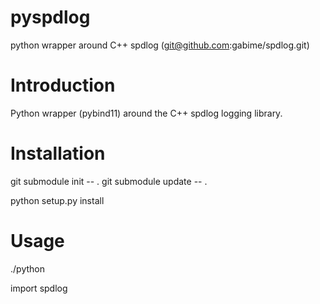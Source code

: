 # pyspdlog
python wrapper around C++ spdlog (git@github.com:gabime/spdlog.git)

# Introduction

Python wrapper (pybind11) around the C++ spdlog logging library. 

# Installation

git submodule init -- .
git submodule update -- .

python setup.py install

# Usage
./python

import spdlog


